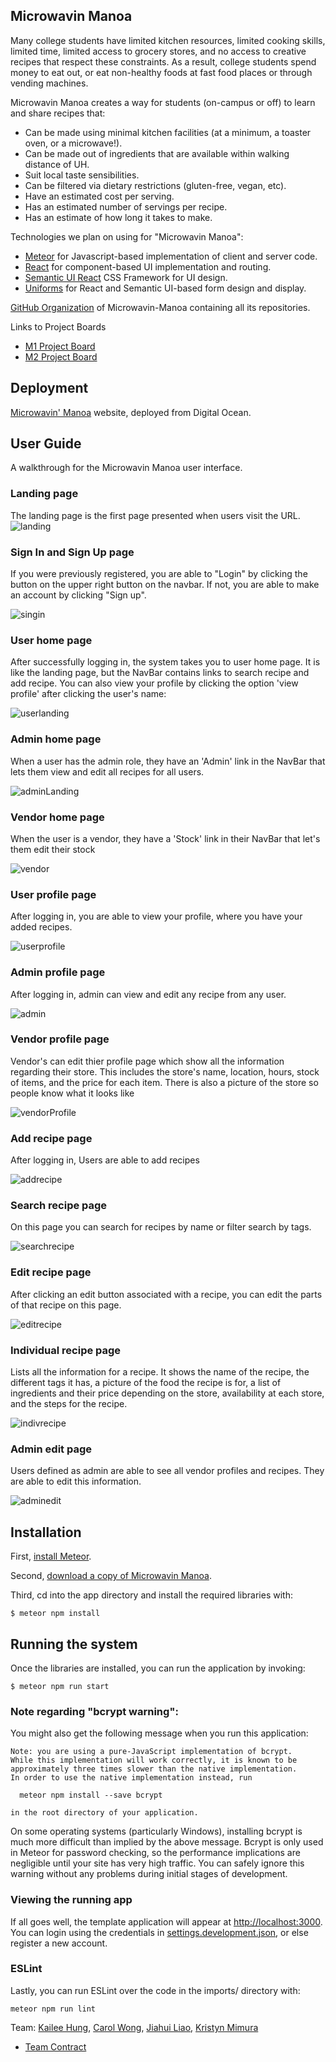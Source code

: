 ## Microwavin Manoa

Many college students have limited kitchen resources, limited cooking skills, limited time, limited access to grocery stores, and no access to creative recipes that respect these constraints. As a result, college students spend money to eat out, or eat non-healthy foods at fast food places or through vending machines.

Microwavin Manoa creates a way for students (on-campus or off) to learn and share recipes that:
* Can be made using minimal kitchen facilities (at a minimum, a toaster oven, or a microwave!).
* Can be made out of ingredients that are available within walking distance of UH.
* Suit local taste sensibilities.
* Can be filtered via dietary restrictions (gluten-free, vegan, etc).
* Have an estimated cost per serving.
* Has an estimated number of servings per recipe.
* Has an estimate of how long it takes to make.

Technologies we plan on using for "Microwavin Manoa":

* [Meteor](https://www.meteor.com/) for Javascript-based implementation of client and server code.
* [React](https://reactjs.org/) for component-based UI implementation and routing.
* [Semantic UI React](https://react.semantic-ui.com/) CSS Framework for UI design.
* [Uniforms](https://uniforms.tools/) for React and Semantic UI-based form design and display.

[GitHub Organization](https://github.com/microwavin-manoa) of Microwavin-Manoa containing all its repositories.

Links to Project Boards
* [M1 Project Board](https://github.com/microwavin-manoa/microwavin-manoa/projects/1)
* [M2 Project Board](https://github.com/microwavin-manoa/microwavin-manoa/projects/2)

## Deployment
[Microwavin' Manoa](http://159.223.149.189/#/) website, deployed from Digital Ocean.

## User Guide
A walkthrough for the Microwavin Manoa user interface.

### Landing page

The landing page is the first page presented when users visit the URL.
![landing](/images/MMlanding.png)

### Sign In and Sign Up page
If you were previously registered, you are able to "Login" by clicking the button on the upper right button on the navbar.
If not, you are able to make an account by clicking "Sign up".

![singin](/images/MMsignup.png)

### User home page
After successfully logging in, the system takes you to user home page. It is like the landing page, but the NavBar contains links to search recipe and add recipe. You can also view your profile by clicking the option 'view profile' after clicking the user's name:

![userlanding](/images/MMlandinguser.png)

### Admin home page
When a user has the admin role, they have an 'Admin' link in the NavBar that lets them view and edit all recipes for all users. 

![adminLanding](/images/MMlandingadmin.png)

### Vendor home page
When the user is a vendor, they have a 'Stock' link in their NavBar that let's them edit their stock

![vendor](/images/vendorLanding.png)

### User profile page
After logging in, you are able to view your profile, where you have your added recipes.

![userprofile](/images/userProfile.png)

### Admin profile page
After logging in, admin can view and edit any recipe from any user.

![admin](/images/admin.png)

### Vendor profile page
Vendor's can edit thier profile page which show all the information regarding their store. This includes the store's name, location, hours, stock of items, and the price for each item. There is also a picture of the store so people know what it looks like

![vendorProfile](/images/vendorProfile.png)

### Add recipe page
After logging in, Users are able to add recipes

![addrecipe](/images/MMaddrecipe.png)

### Search recipe page
On this page you can search for recipes by name or filter search by tags. 

![searchrecipe](/images/MMsearchrecipe.png)

### Edit recipe page
After clicking an edit button associated with a recipe, you can edit the parts of that recipe on this page.

![editrecipe](/images/editRecipe.png)

### Individual recipe page
Lists all the information for a recipe. It shows the name of the recipe, the different tags it has, a picture of the food the recipe is for, a list of ingredients and their price depending on the store, availability at each store, and the steps for the recipe. 

![indivrecipe](/images/MMrecipepage.png)

### Admin edit page
Users defined as admin are able to see all vendor profiles and recipes. They are able to edit this information.

![adminedit](/images/MMadminedit.png)

## Installation

First, [install Meteor](https://www.meteor.com/install).

Second, [download a copy of Microwavin Manoa](https://github.com/microwavin-manoa/microwavin-manoa).

Third, cd into the app directory and install the required libraries with:

```
$ meteor npm install
```

## Running the system

Once the libraries are installed, you can run the application by invoking:

```
$ meteor npm run start
```

### Note regarding "bcrypt warning":

You might also get the following message when you run this application:

```
Note: you are using a pure-JavaScript implementation of bcrypt.
While this implementation will work correctly, it is known to be
approximately three times slower than the native implementation.
In order to use the native implementation instead, run

  meteor npm install --save bcrypt

in the root directory of your application.
```

On some operating systems (particularly Windows), installing bcrypt is much more difficult than implied by the above message. Bcrypt is only used in Meteor for password checking, so the performance implications are negligible until your site has very high traffic. You can safely ignore this warning without any problems during initial stages of development.

### Viewing the running app

If all goes well, the template application will appear at [http://localhost:3000](http://localhost:3000).  You can login using the credentials in [settings.development.json](https://github.com/microwavin-manoa/microwavin-manoa/blob/master/config/settings.development.json), or else register a new account.

### ESLint

Lastly, you can run ESLint over the code in the imports/ directory with:

```
meteor npm run lint
```

Team: [Kailee Hung](https://kaileehung.github.io/), [Carol Wong](https://carolwong492.github.io/), [Jiahui Liao](https://jiahuiliao.github.io/), [Kristyn Mimura](https://kristyn-mimura.github.io/)
* [Team Contract](https://docs.google.com/document/d/1M3Itsauhm6VcdMkSpO9jBSF_vA0zvCPWDgKkCVhjftk/edit?usp=sharing)
